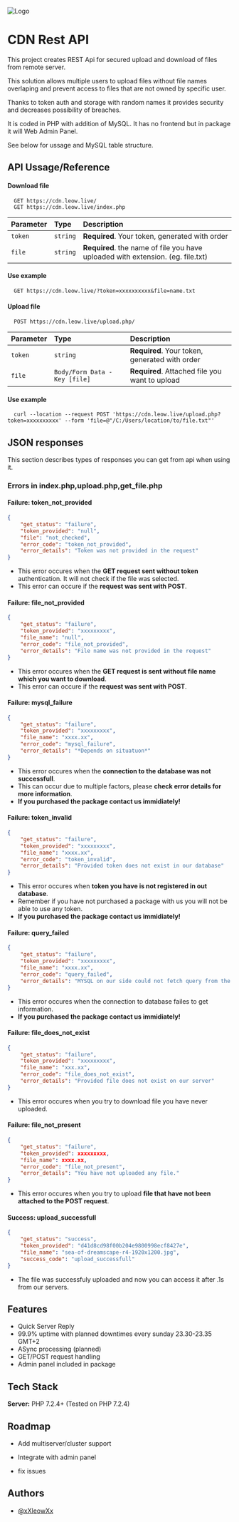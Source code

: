 
![Logo](https://www.leow.live/gitlogoup.png)


# CDN Rest API

This project creates REST Api for secured upload and download of files from remote server. 

This solution allows multiple users to upload files without file names overlaping and prevent access to files that are not owned by specific user.

Thanks to token auth and storage with random names it provides security and decreases possibility of breaches. 

It is coded in PHP with addition of MySQL. It has no frontend but in package it will Web Admin Panel. 

See below for ussage and MySQL table structure. 



## API Ussage/Reference

#### Download file

```http
  GET https://cdn.leow.live/
  GET https://cdn.leow.live/index.php
```

| Parameter | Type     | Description                |
| :-------- | :------- | :------------------------- |
| `token` | `string` | **Required**. Your token, generated with order |
| `file` | `string` | **Required**. the name of file you have uploaded with extension. (eg. file.txt) |

#### Use example

```http
  GET https://cdn.leow.live/?token=xxxxxxxxxx&file=name.txt
```


#### Upload file

```http
  POST https://cdn.leow.live/upload.php/
```

| Parameter | Type     | Description                       |
| :-------- | :------- | :-------------------------------- |
| `token` | `string` | **Required**. Your token, generated with order |
| `file` | `Body/Form Data - Key [file]` | **Required**. Attached file you want to upload |

#### Use example

```http
  curl --location --request POST 'https://cdn.leow.live/upload.php?token=xxxxxxxxxx' --form 'file=@"/C:/Users/location/to/file.txt"'
```


## JSON responses
This section describes types of responses you can get from api when using it. 
### Errors in index.php,upload.php,get_file.php

#### Failure: token_not_provided


````JSON
{
    "get_status": "failure",
    "token_provided": "null",
    "file": "not_checked",
    "error_code": "token_not_provided",
    "error_details": "Token was not provided in the request"
}
````

* This error occures when the **GET request sent without token** authentication. It will not check if the file was selected.
* This error can occure if the **request was sent with POST**.

#### Failure: file_not_provided

````JSON
{
    "get_status": "failure",
    "token_provided": "xxxxxxxxx",
    "file_name": "null",
    "error_code": "file_not_provided",
    "error_details": "File name was not provided in the request"
}
````

* This error occures when the **GET request is sent without file name which you want to download**.
* This error can occure if the **request was sent with POST**.

#### Failure: mysql_failure

````JSON
{
    "get_status": "failure",
    "token_provided": "xxxxxxxxx",
    "file_name": "xxxx.xx",
    "error_code": "mysql_failure",
    "error_details": "*Depends on situatuon*"
}
````

* This error occures when the **connection to the database was not successfull**.
* This can occur due to multiple factors, please **check error details for more information**. 
* **If you purchased the package contact us immidiately!**


#### Failure: token_invalid

````JSON
{
    "get_status": "failure",
    "token_provided": "xxxxxxxxx",
    "file_name": "xxxx.xx",
    "error_code": "token_invalid",
    "error_details": "Provided token does not exist in our database"
}

````

* This error occures when **token you have is not registered in out database**.
* Remember if you have not purchased a package with us you will not be able to use any token.
* **If you purchased the package contact us immidiately!**

#### Failure: query_failed

````JSON
{
    "get_status": "failure",
    "token_provided": "xxxxxxxxx",
    "file_name": "xxxx.xx",
    "error_code": "query_failed",
    "error_details": "MYSQL on our side could not fetch query from the database. Contact the admin."
}

````

* This error occures when the connection to database failes to get information. 
* **If you purchased the package contact us immidiately!**

#### Failure: file_does_not_exist

````JSON
{
    "get_status": "failure",
    "token_provided": "xxxxxxxxx",
    "file_name": "xxx.xx",
    "error_code": "file_does_not_exist",
    "error_details": "Provided file does not exist on our server"
}

````

* This error occures when you try to download file you have never uploaded.

#### Failure: file_not_present

````JSON
{
    "get_status": "failure",
    "token_provided": xxxxxxxxx,
    "file_name": xxxx.xx,
    "error_code": "file_not_present",
    "error_details": "You have not uploaded any file."
}

````

* This error occures when you try to upload **file that have not been attached to the POST request**.


#### Success: upload_successfull

````JSON 
{
    "get_status": "success",
    "token_provided": "d41d8cd98f00b204e9800998ecf8427e",
    "file_name": "sea-of-dreamscape-r4-1920x1200.jpg",
    "success_code": "upload_successfull"
}

````

* The file was successfuly uploaded and now you can access it after .1s from our servers. 
## Features

- Quick Server Reply
- 99.9% uptime with planned downtimes every sunday 23.30-23.35 GMT+2
- ASync processing (planned)
- GET/POST request handling
- Admin panel included in package


## Tech Stack

**Server:** PHP 7.2.4+ (Tested on PHP 7.2.4)


## Roadmap

- Add multiserver/cluster support

- Integrate with admin panel

- fix issues


## Authors

- [@xXleowXx](https://github.com/xXleowXx)

